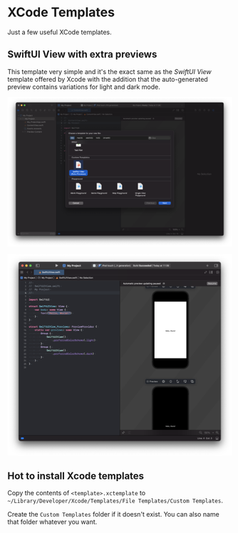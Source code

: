 # XCode Templates
Just a few useful XCode templates.

## SwiftUI View with extra previews

This template very simple and it's the exact same as the _SwiftUI View_ template offered by Xcode with the addition that the auto-generated preview contains variations for light and dark mode.

![Add new file, scroll to Custom Templates](images/swiftui-view-previews-01.png "Add new file, scroll to Custom Templates")

![The template](images/swiftui-view-previews-02.png "The template")

## Hot to install Xcode templates

Copy the contents of `<template>.xctemplate` to `~/Library/Developer/Xcode/Templates/File Templates/Custom Templates`.

Create the `Custom Templates` folder if it doesn't exist. You can also name that folder whatever you want.
